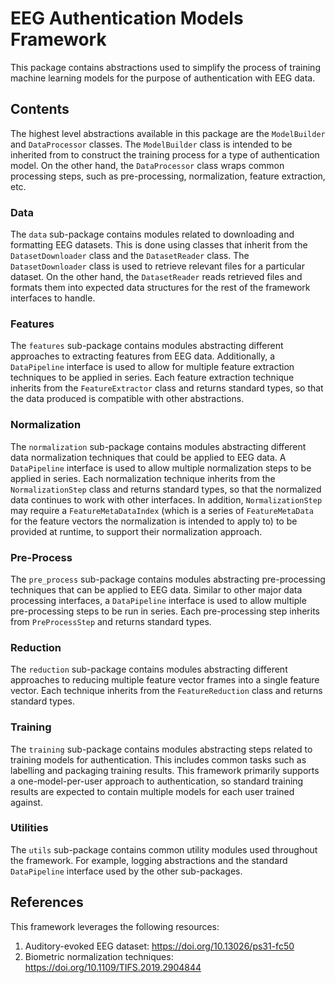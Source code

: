# EEG Authentication Models Framework

This package contains abstractions used to simplify the process of training machine learning models
for the purpose of authentication with EEG data.

## Contents

The highest level abstractions available in this package are the `ModelBuilder` and `DataProcessor` classes. The
`ModelBuilder` class is intended to be inherited from to construct the training process for a type of authentication
model. On the other hand, the `DataProcessor` class wraps common processing steps, such as pre-processing, 
normalization, feature extraction, etc.

### Data

The `data` sub-package contains modules related to downloading and formatting EEG datasets. This is
done using classes that inherit from the `DatasetDownloader` class and the `DatasetReader` class. The 
`DatasetDownloader` class is used to retrieve relevant files for a particular dataset. On the other hand, the 
`DatasetReader` reads retrieved files and formats them into expected data structures for the rest of the framework
interfaces to handle.

### Features

The `features` sub-package contains modules abstracting different approaches to extracting features from EEG
data. Additionally, a `DataPipeline` interface is used to allow for multiple feature extraction techniques to be applied
in series. Each feature extraction technique inherits from the `FeatureExtractor` class and returns standard types,
so that the data produced is compatible with other abstractions.

### Normalization

The `normalization` sub-package contains modules abstracting different data normalization techniques that could be
applied to EEG data. A `DataPipeline` interface is used to allow multiple normalization steps to be applied in series.
Each normalization technique inherits from the `NormalizationStep` class and returns standard types, so that the 
normalized data continues to work with other interfaces. In addition, `NormalizationStep` may require a 
`FeatureMetaDataIndex` (which is a series of `FeatureMetaData` for the feature vectors the normalization is intended to apply to) 
to be provided at runtime, to support their normalization approach. 

### Pre-Process

The `pre_process` sub-package contains modules abstracting pre-processing techniques that can be applied to EEG data.
Similar to other major data processing interfaces, a `DataPipeline` interface is used to allow multiple pre-processing
steps to be run in series. Each pre-processing step inherits from `PreProcessStep` and returns standard types.

### Reduction

The `reduction` sub-package contains modules abstracting different approaches to reducing multiple feature vector frames
into a single feature vector. Each technique inherits from the `FeatureReduction` class and returns standard types.

### Training

The `training` sub-package contains modules abstracting steps related to training models for authentication. This 
includes common tasks such as labelling and packaging training results. This framework primarily supports a
one-model-per-user approach to authentication, so standard training results are expected to contain multiple models
for each user trained against.

### Utilities

The `utils` sub-package contains common utility modules used throughout the framework. For example, logging 
abstractions and the standard `DataPipeline` interface used by the other sub-packages.

## References

This framework leverages the following resources:

1. Auditory-evoked EEG dataset: https://doi.org/10.13026/ps31-fc50
2. Biometric normalization techniques: https://doi.org/10.1109/TIFS.2019.2904844

